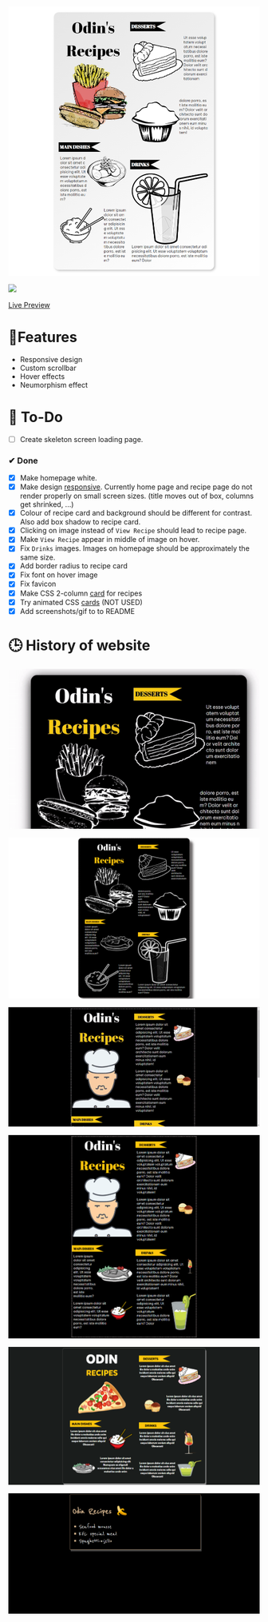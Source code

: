 ![](iterations/iteration6img.png)

![](iterations/iteration6.gif)

[Live Preview](https://creme332.github.io/my-odin-projects/odin-recipes/)

# 🚀Features
- Responsive design
- Custom scrollbar 
- Hover effects
- Neumorphism effect

# 🔨 To-Do
- [ ] Create skeleton screen loading page.

### ✔ Done
- [x] Make homepage white.
- [x] Make design [responsive](https://www.youtube.com/watch?v=na-X_SM8vg0&ab_channel=ColtSteele). Currently home page and recipe page do not render properly on small screen sizes. (title moves out of box, columns get shrinked, ...)
- [x] Colour of recipe card and background should be different for contrast. Also add box shadow to recipe card.
- [x] Clicking on image instead of `View Recipe` should lead to recipe page.
- [x] Make `View Recipe` appear in middle of image on hover.
- [x] Fix `Drinks` images. Images on homepage should be approximately the same size.
- [x] Add border radius to recipe card 
- [x] Fix font on hover image
- [x] Fix favicon 
- [x] Make CSS 2-column [card](https://www.w3schools.com/howto/tryit.asp?filename=tryhow_css_two_columns_responsive) for recipes
- [x] Try animated CSS [cards](https://fireship.io/lessons/css-cards-animated/) (NOT USED)
- [x] Add screenshots/gif to to README

# 🕒 History of website
![](iterations/iteration5.gif)

![](iterations/iteration4.png)

![](iterations/iteration3gif.gif)

![](iterations/Iteration3.png)

![](iterations/Iteration2.png)

![](iterations/Iteration1.png)
